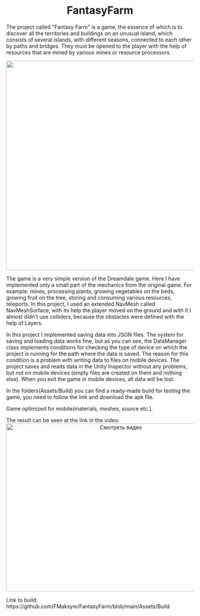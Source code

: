 <h1 align="center">
   FantasyFarm
</h1> 

   The project called "Fantasy Farm" is a game, the essence of which is to discover all the territories and buildings on an unusual island, which consists of several islands, with different seasons, connected to each other by paths and bridges. They must be opened to the player with the help of resources that are mined by various mines or resource processors. 

<p align="center"> <img src="https://github.com/FMaksym/FantasyFarm/blob/main/Assets/Media/Image%201.png" width="800" height="560"/></p>

   The game is a very simple version of the Dreamdale game. Here I have implemented only a small part of the mechanics from the original game. For example: mines, processing plants, growing vegetables on the beds, growing fruit on the tree, storing and consuming various resources, teleports. In this project, I used an extended NavMesh called NavMeshSurface, with its help the player moved on the ground and with it I almost didn't use colliders, because the obstacles were defined with the help of Layers.

</p>In this project I implemented saving data into JSON files. The system for saving and loading data works fine, but as you can see, the DataManager class implements conditions for checking the type of device on which the project is running for the path where the data is saved. The reason for this condition is a problem with writing data to files on mobile devices. The project saves and reads data in the Unity Inspector without any problems, but not on mobile devices (empty files are created on them and nothing else). When you exit the game in mobile devices, all data will be lost.
   
   </p>In the folders(Assets/Build) you can find a ready-made build for testing the game, you need to follow the link and download the apk file. 
   
   </p>Game optimized for mobile(materials, meshes, source etc.).

</p>The result can be seen at the link in the video:
 <div align="center">
  <a href="https://www.youtube.com/watch?v=txLZUeV-SQk" >
    <img src="https://img.youtube.com/vi/txLZUeV-SQk/0.jpg" alt="Смотреть видео" width="600" height="450">
  </a>
</div>
   
   </p>Link to build:
https://github.com/FMaksym/FantasyFarm/blob/main/Assets/Build

